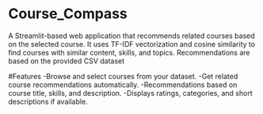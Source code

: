 # Course_Compass
A Streamlit-based web application that recommends related courses based on the selected course. 
It uses TF-IDF vectorization and cosine similarity to find courses with similar content, skills, and topics.
Recommendations are based on the provided CSV dataset

#Features
-Browse and select courses from your dataset.
-Get related course recommendations automatically.
-Recommendations based on course title, skills, and description.
-Displays ratings, categories, and short descriptions if available.
